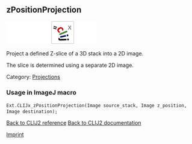 ## zPositionProjection
<img src="images/mini_empty_logo.png"/><img src="images/mini_empty_logo.png"/><img src="images/mini_clijx_logo.png"/><img src="images/mini_empty_logo.png"/>

Project a defined Z-slice of a 3D stack into a 2D image.

The slice is determined using a separate 2D image.

Category: [Projections](https://clij.github.io/clij2-docs/reference__project)

### Usage in ImageJ macro
```
Ext.CLIJx_zPositionProjection(Image source_stack, Image z_position, Image destination);
```


[Back to CLIJ2 reference](https://clij.github.io/clij2-docs/reference)
[Back to CLIJ2 documentation](https://clij.github.io/clij2-docs)

[Imprint](https://clij.github.io/imprint)
